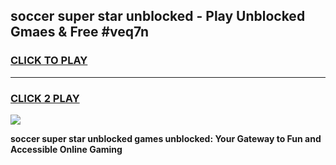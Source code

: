 
## soccer super star unblocked - Play Unblocked Gmaes & Free #veq7n
<h3>
<a href="https://news.freeplayer.one?title=soccer_super_star_unblocked&ref=24F">CLICK TO PLAY</a></h3>
<hr>

<h3>
<a href="https://news.freeplayer.one?title=soccer_super_star_unblocked&ref=24F">CLICK 2 PLAY</a>
  
</h3>

<a href="https://news.freeplayer.one?title=soccer_super_star_unblocked&ref=24F/"><img src="https://clearcache.store/games.png"></a>


**soccer super star unblocked games unblocked: Your Gateway to Fun and Accessible Online Gaming**
